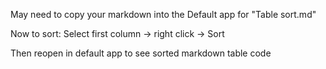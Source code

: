
May need to copy your markdown into the Default app for "Table sort.md"

Now to sort: Select first column -> right click -> Sort

Then reopen in default app to see sorted markdown table code